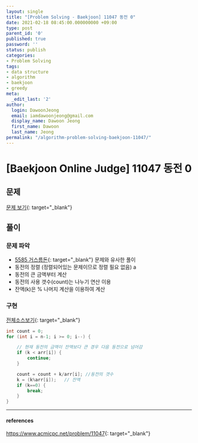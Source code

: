 ```yaml
---
layout: single
title: "[Problem Solving - Baekjoon] 11047 동전 0"
date: 2021-02-18 08:45:00.000000000 +09:00
type: post
parent_id: '0'
published: true
password: ''
status: publish
categories:
- Problem Solving
tags:
- data structure
- algorithm
- baekjoon
- greedy
meta:
  _edit_last: '2'
author:
  login: DawoonJeong
  email: iamdawoonjeong@gmail.com
  display_name: Dawoon Jeong
  first_name: Dawoon
  last_name: Jeong
permalink: "/algorithm-problem-solving-baekjoon-11047/"
---
```

# [Baekjoon Online Judge] 11047 동전 0

## 문제
[문제 보기](https://www.acmicpc.net/problem/11047){: target="_blank"}

## 풀이

### 문제 파악
- [5585 거스름돈](http://dawoonjeong.com/algorithm-problem-solving-baekjoon-5585/){: target="_blank"} 문제와 유사한 풀이
- 동전의 정렬 (정렬되어있는 문제이므로 정렬 필요 없음) a
- 동전의 큰 금액부터 계산
- 동전의 사용 갯수(count)는 나누기 연산 이용  
- 잔액(k)은 % 나머지 계산을 이용하여 계산

### 구현

[전체소스보기](https://github.com/iamdawoonjeong/java-datastructure-algorithm/blob/master/java-algorithm-problem-solving/src/baekjoon/problem11047/Main.java){: target="_blank"}

```java
int count = 0;
for (int i = n-1; i >= 0; i--) {

    // 현재 동전의 금액이 잔액보다 큰 경우 다음 동전으로 넘어감
    if (k < arr[i]) {
        continue;
    }

    count = count + k/arr[i]; //동전의 갯수
    k = (k%arr[i]);   // 잔액
    if (k==0) {
        break;
    }
}
```

---

#### references
<https://www.acmicpc.net/problem/11047>{: target="_blank"}
